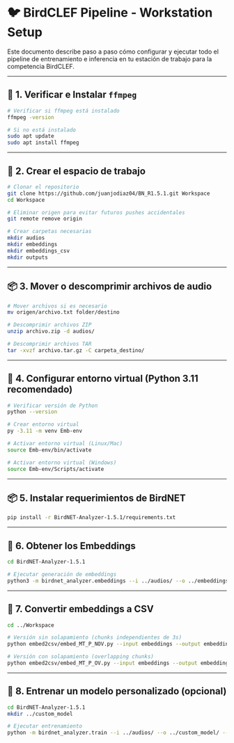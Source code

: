 # 🐦 BirdCLEF Pipeline - Workstation Setup

Este documento describe paso a paso cómo configurar y ejecutar todo el pipeline de entrenamiento e inferencia en tu estación de trabajo para la competencia BirdCLEF.

---

## 🔧 1. Verificar e Instalar `ffmpeg`

```bash
# Verificar si ffmpeg está instalado
ffmpeg -version

# Si no está instalado
sudo apt update
sudo apt install ffmpeg
```

---

## 📁 2. Crear el espacio de trabajo

```bash
# Clonar el repositorio
git clone https://github.com/juanjodiaz04/BN_R1.5.1.git Workspace
cd Workspace

# Eliminar origen para evitar futuros pushes accidentales
git remote remove origin

# Crear carpetas necesarias
mkdir audios
mkdir embeddings
mkdir embeddings_csv
mkdir outputs
```

---

## 📦 3. Mover o descomprimir archivos de audio

```bash
# Mover archivos si es necesario
mv origen/archivo.txt folder/destino

# Descomprimir archivos ZIP
unzip archivo.zip -d audios/

# Descomprimir archivos TAR
tar -xvzf archivo.tar.gz -C carpeta_destino/
```

---

## 🐍 4. Configurar entorno virtual (Python 3.11 recomendado)

```bash
# Verificar versión de Python
python --version

# Crear entorno virtual
py -3.11 -m venv Emb-env

# Activar entorno virtual (Linux/Mac)
source Emb-env/bin/activate

# Activar entorno virtual (Windows)
source Emb-env/Scripts/activate
```

---

## 📦 5. Instalar requerimientos de BirdNET

```bash
pip install -r BirdNET-Analyzer-1.5.1/requirements.txt
```

---

## 🎼 6. Obtener los Embeddings

```bash
cd BirdNET-Analyzer-1.5.1

# Ejecutar generación de embeddings
python3 -m birdnet_analyzer.embeddings --i ../audios/ --o ../embeddings/ --t
```

---

## 🧮 7. Convertir embeddings a CSV

```bash
cd ../Workspace

# Versión sin solapamiento (chunks independientes de 3s)
python embed2csv/embed_MT_P_NOV.py --input embeddings --output embeddings_csv/sin_overlap.csv

# Versión con solapamiento (overlapping chunks)
python embed2csv/embed_MT_P_OV.py --input embeddings --output embeddings_csv/overlap.csv
```

---

## 🧠 8. Entrenar un modelo personalizado (opcional)

```bash
cd BirdNET-Analyzer-1.5.1
mkdir ../custom_model

# Ejecutar entrenamiento
python -m birdnet_analyzer.train --i ../audios/ --o ../custom_model/ --threads 4
```
